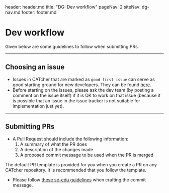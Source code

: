 <frontmatter>
  header: header.md
  title: "DG: Dev workflow"
  pageNav: 2
  siteNav: dg-nav.md
  footer: footer.md
</frontmatter>

# Dev workflow

Given below are some guidelines to follow when submitting PRs.

---

## Choosing an issue

* Issues in CATcher that are marked as `good first issue` can serve as good starting ground for new developers. They can be found [here](https://github.com/CATcher-org/CATcher/labels/good%20first%20issue).
* Before starting on the issues, please ask the dev team (by posting a comment on the issue itself) if it is OK to work on that issue (because it is possible that an issue in the issue tracker is not suitable for implementation just yet).

---
## Submitting PRs

* A Pull Request should include the following information:
  1. A summary of what the PR does
  2. A description of the changes made
  3. A proposed commit message to be used when the PR is merged

The default PR template is provided for you when you create a PR on any CATcher repository. It is recommended that you follow the template.

* Please follow [these se-edu guidelines](https://se-education.org/guides/conventions/git.html) when crafting the commit message.
